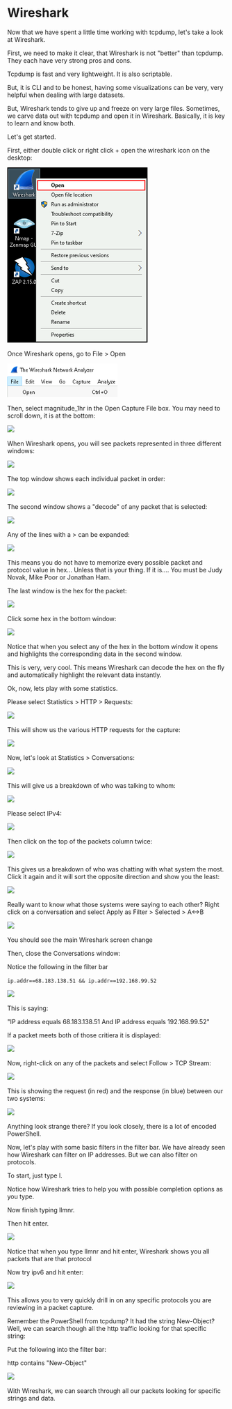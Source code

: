 

# Wireshark

Now that we have spent a little time working with tcpdump, let's take a look at Wireshark.

First, we need to make it clear, that Wireshark is not "better" than tcpdump.  They each have very strong pros and cons.  

Tcpdump is fast and very lightweight.  It is also scriptable.

But, it is CLI and to be honest, having some visualizations can be very, very helpful when dealing with large datasets.

But, Wireshark tends to give up and freeze on very large files.  Sometimes, we carve data out with tcpdump and open it in Wireshark.  Basically, it is key to learn and know both.

Let's get started.

First, either double click or right click + open the wireshark icon on the desktop:

![](attachments/wireshark_open.png)

Once Wireshark opens, go to File > Open

![](attachments/wireshark_fileopen.png)

Then, select magnitude_1hr in the Open Capture File box.  You may need to scroll down, it is at the bottom:

![](attachments/Clipboard_2020-12-09-18-37-14.png)

When Wireshark opens, you will see packets represented in three different windows:

![](attachments/Clipboard_2020-12-09-18-37-57.png)

The top window shows each individual packet in order:

![](attachments/Clipboard_2020-12-09-18-38-26.png)

The second window shows a "decode" of any packet that is selected:

![](attachments/Clipboard_2020-12-09-18-38-57.png)

Any of the lines with a > can be expanded:

![](attachments/Clipboard_2020-12-09-18-39-29.png)

This means you do not have to memorize every possible packet and protocol value in hex...  Unless that is your thing.  If it is....  You must be Judy Novak, Mike Poor or Jonathan Ham. 

The last window is the hex for the packet:

![](attachments/Clipboard_2020-12-09-18-40-47.png)

Click some hex in the bottom window:

![](attachments/Clipboard_2020-12-09-18-41-14.png)

Notice that when you select any of the hex in the bottom window it opens and highlights the corresponding data in the second window.

This is very, very cool.  This means Wireshark can decode the hex on the fly and automatically highlight the relevant data instantly.

Ok, now, lets play with some statistics.

Please select Statistics > HTTP > Requests:

![](attachments/Clipboard_2020-12-09-18-42-30.png)

This will show us the various HTTP requests for the capture:

![](attachments/Clipboard_2020-12-09-18-43-37.png)


Now, let's look at Statistics > Conversations:

![](attachments/Clipboard_2020-12-09-18-45-30.png)

This will give us a breakdown of who was talking to whom:

![](attachments/Clipboard_2020-12-09-18-46-16.png)

Please select IPv4:

![](attachments/Clipboard_2020-12-09-18-46-38.png)

Then click on the top of the packets column twice:

![](attachments/Clipboard_2020-12-09-18-47-21.png)

This gives us a breakdown of who was chatting with what system the most.  Click it again and it will sort the opposite direction and show you the least:

![](attachments/Clipboard_2020-12-09-18-48-14.png)

Really want to know what those systems were saying to each other?  Right click on a conversation and select Apply as Filter > Selected > A<->B

![](attachments/Clipboard_2020-12-09-18-49-33.png)

You should see the main Wireshark screen change

Then, close the Conversations window:

Notice the following in the filter bar

`ip.addr==68.183.138.51 && ip.addr==192.168.99.52`

![](attachments/Clipboard_2020-12-09-18-51-35.png)

This is saying:

"IP address equals 68.183.138.51 And IP address equals 192.168.99.52"

If a packet meets both of those critiera it is displayed:

![](attachments/Clipboard_2020-12-09-18-53-19.png)

Now, right-click on any of the packets and select Follow > TCP Stream:

![](attachments/Clipboard_2020-12-09-18-54-10.png)

This is showing the request (in red) and the response (in blue) between our two systems:

![](attachments/Clipboard_2020-12-09-18-55-09.png)

Anything look strange there?  If you look closely, there is a lot of encoded PowerShell.

Now, let's play with some basic filters in the filter bar.  We have already seen how Wireshark can filter on IP addresses.  But we can also filter on protocols.

To start, just type l.

Notice how Wireshark tries to help you with possible completion options as you type.

Now finish typing llmnr.

Then hit enter.

![](attachments/Clipboard_2020-12-11-08-57-52.png)

Notice that when you type llmnr and hit enter, Wireshark shows you all packets that are that protocol

Now try ipv6 and hit enter:

![](attachments/Clipboard_2020-12-11-08-58-47.png)

This allows you to very quickly drill in on any specific protocols you are reviewing in a packet capture.

Remember the PowerShell from tcpdump?  It had the string New-Object? Well, we can search though all the http traffic looking for that specific string:

Put the following into the filter bar:

http contains "New-Object"

![](attachments/Clipboard_2020-12-11-09-02-28.png)

With Wireshark, we can search through all our packets looking for specific strings and data.


















